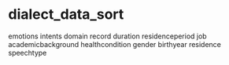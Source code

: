 # dialect_data_sort

emotions
intents
domain
record duration
residenceperiod
job
academicbackground
healthcondition
gender
birthyear
residence
speechtype